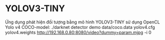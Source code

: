 # YOLOV3-TINY
Ứng dụng phát hiện đối tượng bằng mô hình YOLOV3-TINY sử dụng OpenCL
Yolo v4 COCO-model: ./darknet detector demo data/coco.data yolov4.cfg yolov4.weights http://192.168.0.80:8080/video?dummy=param.mjpg -i 0
